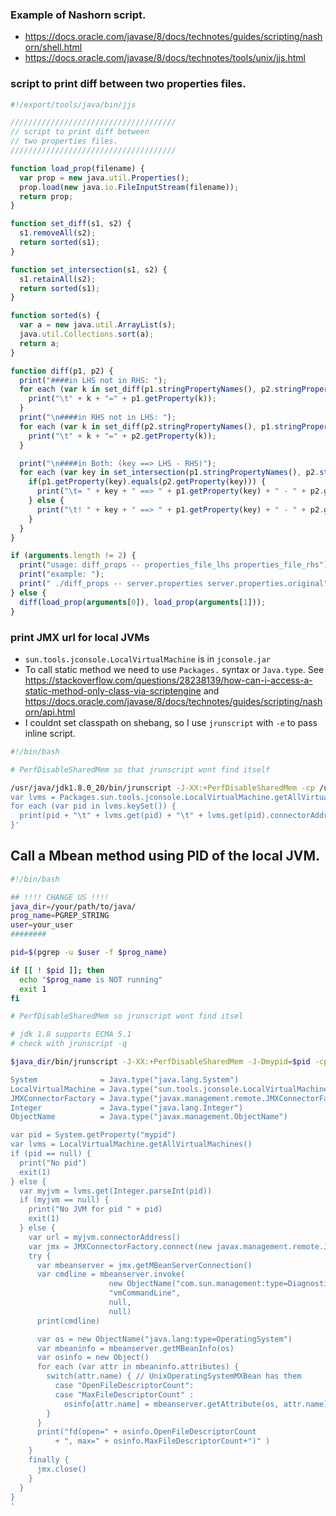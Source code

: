 ### Example of Nashorn script.
* <https://docs.oracle.com/javase/8/docs/technotes/guides/scripting/nashorn/shell.html>
* <https://docs.oracle.com/javase/8/docs/technotes/tools/unix/jjs.html>

### script to print diff between two properties files.

```javascript
#!/export/tools/java/bin/jjs

/////////////////////////////////////
// script to print diff between
// two properties files.
/////////////////////////////////////

function load_prop(filename) {
  var prop = new java.util.Properties();
  prop.load(new java.io.FileInputStream(filename));
  return prop;
}

function set_diff(s1, s2) {
  s1.removeAll(s2);
  return sorted(s1);
}

function set_intersection(s1, s2) {
  s1.retainAll(s2);
  return sorted(s1);
}

function sorted(s) {
  var a = new java.util.ArrayList(s);
  java.util.Collections.sort(a);
  return a;
}

function diff(p1, p2) {
  print("####in LHS not in RHS: ");
  for each (var k in set_diff(p1.stringPropertyNames(), p2.stringPropertyNames())) {
    print("\t" + k + "=" + p1.getProperty(k));
  }
  print("\n####in RHS not in LHS: ");
  for each (var k in set_diff(p2.stringPropertyNames(), p1.stringPropertyNames())) {
    print("\t" + k + "=" + p2.getProperty(k));
  }

  print("\n####in Both: (key ==> LHS - RHS)");
  for each (var key in set_intersection(p1.stringPropertyNames(), p2.stringPropertyNames())) {
    if(p1.getProperty(key).equals(p2.getProperty(key))) {
      print("\t= " + key + " ==> " + p1.getProperty(key) + " - " + p2.getProperty(key));
    } else {
      print("\t! " + key + " ==> " + p1.getProperty(key) + " - " + p2.getProperty(key));
    }
  }
}

if (arguments.length != 2) {
  print("usage: diff_props -- properties_file_lhs properties_file_rhs");
  print("example: ");
  print(" ./diff_props -- server.properties server.properties.original");
} else {
  diff(load_prop(arguments[0]), load_prop(arguments[1]));
}
```

### print JMX url for local JVMs

* `sun.tools.jconsole.LocalVirtualMachine` is in `jconsole.jar`
* To call static method we need to use `Packages.` syntax or `Java.type`. See https://stackoverflow.com/questions/28238139/how-can-i-access-a-static-method-only-class-via-scriptengine and https://docs.oracle.com/javase/8/docs/technotes/guides/scripting/nashorn/api.html
* I couldnt set classpath on shebang, so I use `jrunscript` with `-e` to pass inline script.

```bash
#!/bin/bash

# PerfDisableSharedMem so that jrunscript wont find itself

/usr/java/jdk1.8.0_20/bin/jrunscript -J-XX:+PerfDisableSharedMem -cp /usr/java/jdk1.8.0_20/lib/jconsole.jar -e '
var lvms = Packages.sun.tools.jconsole.LocalVirtualMachine.getAllVirtualMachines();
for each (var pid in lvms.keySet()) {
  print(pid + "\t" + lvms.get(pid) + "\t" + lvms.get(pid).connectorAddress());
}'
```

## Call a Mbean method using PID of the local JVM.

```bash
#!/bin/bash

## !!!! CHANGE US !!!!
java_dir=/your/path/to/java/
prog_name=PGREP_STRING
user=your_user
########  

pid=$(pgrep -u $user -f $prog_name)

if [[ ! $pid ]]; then
  echo "$prog_name is NOT running"
  exit 1
fi

# PerfDisableSharedMem so jrunscript wont find itsel

# jdk 1.8 supports ECMA 5.1
# check with jrunscript -q

$java_dir/bin/jrunscript -J-XX:+PerfDisableSharedMem -J-Dmypid=$pid -cp $java_dir/lib/jconsole.jar -e '

System              = Java.type("java.lang.System")
LocalVirtualMachine = Java.type("sun.tools.jconsole.LocalVirtualMachine")
JMXConnectorFactory = Java.type("javax.management.remote.JMXConnectorFactory")
Integer             = Java.type("java.lang.Integer")
ObjectName          = Java.type("javax.management.ObjectName")

var pid = System.getProperty("mypid")
var lvms = LocalVirtualMachine.getAllVirtualMachines()
if (pid == null) {
  print("No pid")
  exit(1)
} else {
  var myjvm = lvms.get(Integer.parseInt(pid))
  if (myjvm == null) {
    print("No JVM for pid " + pid)
    exit(1)
  } else {
    var url = myjvm.connectorAddress()
    var jmx = JMXConnectorFactory.connect(new javax.management.remote.JMXServiceURL(url))
    try {
      var mbeanserver = jmx.getMBeanServerConnection()
      var cmdline = mbeanserver.invoke(
                      new ObjectName("com.sun.management:type=DiagnosticCommand"),
                      "vmCommandLine",
                      null,
                      null)
      print(cmdline)

      var os = new ObjectName("java.lang:type=OperatingSystem")
      var mbeaninfo = mbeanserver.getMBeanInfo(os)
      var osinfo = new Object()
      for each (var attr in mbeaninfo.attributes) {
        switch(attr.name) { // UnixOperatingSystemMXBean has them
          case "OpenFileDescriptorCount":
          case "MaxFileDescriptorCount" :
            osinfo[attr.name] = mbeanserver.getAttribute(os, attr.name)
        }
      }
      print("fd(open=" + osinfo.OpenFileDescriptorCount
          + ", max=" + osinfo.MaxFileDescriptorCount+")" )
    }
    finally {
      jmx.close()
    }
  }
}
'
```
